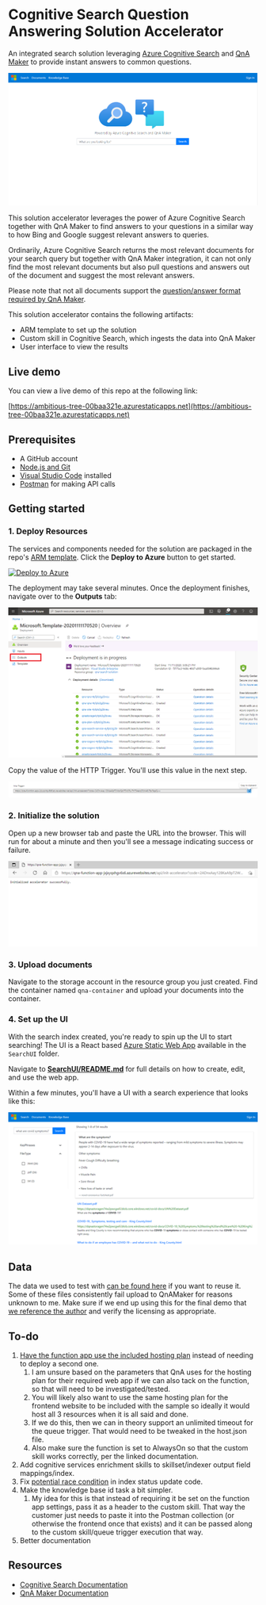 # Cognitive Search Question Answering Solution Accelerator
An integrated search solution leveraging [Azure Cognitive Search](https://azure.microsoft.com/services/search/) and [QnA Maker](https://www.qnamaker.ai/) to provide instant answers to common questions.

![Screenshot of sample web app](./images/web-app.png)

This solution accelerator leverages the power of Azure Cognitive Search together with QnA Maker to find answers to your questions in a similar way to how Bing and Google suggest relevant answers to queries.  

Ordinarily, Azure Cognitive Search returns the most relevant documents for your search query but together with QnA Maker integration, it can not only find the most relevant documents but also pull questions and answers out of the document and suggest the most relevant answers.  

Please note that not all documents support the [question/answer format required by QnA Maker](https://docs.microsoft.com/azure/cognitive-services/qnamaker/concepts/data-sources-and-content#file-and-url-data-types).  

This solution accelerator contains the following artifacts:
+ ARM template to set up the solution
+ Custom skill in Cognitive Search, which ingests the data into QnA Maker
+ User interface to view the results

## Live demo

You can view a live demo of this repo at the following link:

[https://ambitious-tree-00baa321e.azurestaticapps.net](https://ambitious-tree-00baa321e.azurestaticapps.net)

## Prerequisites

+ A GitHub account
+ [Node.js and Git](https://nodejs.org/)
+ [Visual Studio Code](https://code.visualstudio.com) installed
+ [Postman](https://www.getpostman.com/) for making API calls

## Getting started

### 1. Deploy Resources

The services and components needed for the solution are packaged in the repo's [ARM template](./azuredeploy.json). Click the **Deploy to Azure** button to get started. 

[![Deploy to Azure](https://aka.ms/deploytoazurebutton)](https://portal.azure.com/#create/Microsoft.Template/uri/https%3A%2F%2Fraw.githubusercontent.com%2Fjennifermarsman%2Fcognitive-search-qna-solution%2Fmain%2Fazuredeploy.json)

The deployment may take several minutes. Once the deployment finishes, navigate over to the **Outputs** tab:

![Deployment screenshot](./images/deployment.png)

Copy the value of the HTTP Trigger. You'll use this value in the next step.

![URL to copy](./images/qna-copy-url.png)


### 2. Initialize the solution

Open up a new browser tab and paste the URL into the browser. This will run for about a minute and then you'll see a message indicating success or failure.

![Initalize solution accelerator](./images/initialize-accelerator.png)

### 3. Upload documents

Navigate to the storage account in the resource group you just created. Find the container named `qna-container` and upload your documents into the container.

### 4. Set up the UI

With the search index created, you're ready to spin up the UI to start searching! The UI is a React based [Azure Static Web App](https://azure.microsoft.com/services/app-service/static/) available in the `SearchUI` folder.

Navigate to [**SearchUI/README.md**](search-ui/README.md) for full details on how to create, edit, and use the web app. 

Within a few minutes, you'll have a UI with a search experience that looks like this:

![Screenshot of sample web app](./images/search-results.png)

## Data
The data we used to test with [can be found here](https://github.com/JerryWei03/COVID-Q/tree/master/data/PDFs) if you want to reuse it.  Some of these files consistently fail upload to QnAMaker for reasons unknown to me. Make sure if we end up using this for the final demo that [we reference the author](https://github.com/JerryWei03/COVID-Q#citation) and verify the licensing as appropriate.

## To-do

1. [Have the function app use the included hosting plan](https://docs.microsoft.com/azure/azure-functions/functions-scale#app-service-plan) instead of needing to deploy a second one.
    1. I am unsure based on the parameters that QnA uses for the hosting plan for their required web app if we can also tack on the function, so that will need to be investigated/tested. 
    1. You will likely also want to use the same hosting plan for the frontend website to be included with the sample so ideally it would host all 3 resources when it is all said and done.
    1. If we do this, then we can in theory support an unlimited timeout for the queue trigger.  That would need to be tweaked in the host.json file.
    1. Also make sure the function is set to AlwaysOn so that the custom skill works correctly, per the linked documentation.
1. Add cognitive services enrichment skills to skillset/indexer output field mappings/index.
1. Fix [potential race condition](./UploadToQnAMaker.cs#L105) in index status update code.
1. Make the knowledge base id task a bit simpler.
    1. My idea for this is that instead of requiring it be set on the function app settings, pass it as a header to the custom skill. That way the customer just needs to paste it into the Postman collection (or otherwise the frontend once that exists) and it can be passed along to the custom skill/queue trigger execution that way.
1. Better documentation

## Resources
+ [Cognitive Search Documentation](https://docs.microsoft.com/azure/search/)
+ [QnA Maker Documentation](https://docs.microsoft.com/azure/cognitive-services/QnAMaker/)
